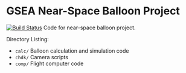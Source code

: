 # GSEA Near-Space Balloon Project

[![Build Status](https://travis-ci.org/CoryMcCartan/NearSpaceBalloon.svg?branch=master)](https://travis-ci.org/CoryMcCartan/NearSpaceBalloon)
Code for near-space balloon project.

Directory Listing:

- `calc/` Balloon calculation and simulation code
- `chdk/` Camera scripts
- `comp/` Flight computer code
